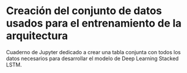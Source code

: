 # Creación del conjunto de datos usados para el entrenamiento de la arquitectura
Cuaderno de Jupyter dedicado a crear una tabla conjunta con todos los datos necesarios para desarrollar el modelo de Deep Learning Stacked LSTM.
